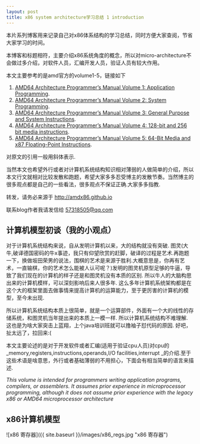 ```yaml
---
layout: post
title: x86 system architecture学习总结 1 introduction
---
```


  本片系列博客用来记录自己对x86体系结构的学习总结，同时方便大家查阅，节省大家学习的时间。

  本博客和标题相符，主要介绍x86系统角度的概念，所以对micro-architecture不会做过多介绍，对软件人员，汇编开发人员，验证人员有较大作用。


  本文主要参考的是amd官方的volume1-5，链接如下

1. [AMD64 Architecture Programmer’s Manual Volume 1: Application Programming](http://support.amd.com/TechDocs/24592.pdf).
2. [AMD64 Architecture Programmer’s Manual Volume 2: System Programming](http://support.amd.com/TechDocs/24593.pdf).
3. [AMD64 Architecture Programmer’s Manual Volume 3: General Purpose and System Instructions](http://support.amd.com/TechDocs/24594.pdf).
4. [AMD64 Architecture Programmer’s Manual Volume 4: 128-bit and 256 bit media instructions](http://support.amd.com/TechDocs/26568.pdf).
5. [AMD64 Architecture Programmer’s Manual Volume 5: 64-Bit Media and x87 Floating-Point Instructions](http://support.amd.com/TechDocs/26569_APM_v5.pdf).

  对原文的引用一般用斜体表示.

  当然本文也希望外行或者对计算机系统结构知识相对薄弱的人做简单的介绍，所以本文行文就相对比较发散和跑题，希望大家多多忍受博主的发散节奏。当然博主的很多观点都是自己的一些看法，很多观点不保证正确.大家多多指教.

  转发，请务必来源于 <http://amdx86.github.io>

  联系blog作者我请发信给 57318505@qq.com

## 计算机模型初谈（我的小观点）
  对于计算机系统结构来说，自从发明计算机以来，大的结构就没有突破. 图灵(大牛,破译德国密码的牛x事迹，我只有仰望欣赏的赶脚，破译的过程是艺术.再跑题一下，换做坂田荣男的说法，围棋的艺术是来源于胜利.大概意思是，你再有艺术，一直输棋，你的艺术怎么能被人认可呢？)发明的图灵机原型足够的牛逼，导致了我们现在的计算机的样子还是和图灵机没有本质的区别. 所以牛人的大脑构思出来的计算机模样，可以深刻影响后来人很多年. 这么多年计算机系统架构都是在这个大的框架里面去做事情来提高计算机的运算能力，至于更厉害的计算机的模型，至今未出现.


  所以计算机系统结构本质上很简单，就是一个运算部件，外面有一个大的线性的存储系统，和图灵机当年提出来的本质上一模一样. 所以计算机系统结构不难理解. 这也是为啥大家突击上蓝翔，上个java培训班就可以撸袖子怼代码的原因. 好吧，扯太远了，拉回来:(  

  本文主要论述的是对于开发软件或者汇编(适用于验证cpu人员)对cpu的_memory,registers,instructions,operands,I/O facilities,interrupt _的介绍.至于这些术语是啥意思，外行或者基础薄弱的不用担心，下面会有相当简单的语言来描述.

  _This volume is intended for programmers writing application programs, compilers, or assemblers. It assumes prior experience in microprocessor programming, although it does not assume prior
experience with the legacy x86 or AMD64 microprocessor architecture_

## x86计算机模型


![x86 寄存器]({{ site.baseurl }}/images/x86_regs.jpg "x86 寄存器")
